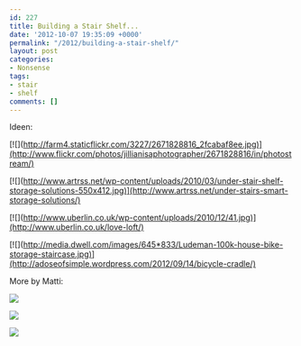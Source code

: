 ```yaml
---
id: 227
title: Building a Stair Shelf...
date: '2012-10-07 19:35:09 +0000'
permalink: "/2012/building-a-stair-shelf/"
layout: post
categories:
- Nonsense
tags:
- stair
- shelf
comments: []
---
```

Ideen:

[![](<http://farm4.staticflickr.com/3227/2671828816_2fcabaf8ee.jpg)](http://www.flickr.com/photos/jillianisaphotographer/2671828816/in/photostream/)>

[![](<http://www.artrss.net/wp-content/uploads/2010/03/under-stair-shelf-storage-solutions-550x412.jpg)](http://www.artrss.net/under-stairs-smart-storage-solutions/)>

[![](<http://www.uberlin.co.uk/wp-content/uploads/2010/12/41.jpg)](http://www.uberlin.co.uk/love-loft/)>

[![](<http://media.dwell.com/images/645*833/Ludeman-100k-house-bike-storage-staircase.jpg)](http://adoseofsimple.wordpress.com/2012/09/14/bicycle-cradle/)>

More by Matti:

![](http://w5ran.com/wp-content/uploads/2011/04/bookcase-stairs-800x535.jpg)

![](http://www.iongroup.com/blog/wp-content/uploads/stair-storage.jpg)

![](http://yurtinfo.org/images/yurtkids_5.jpg)